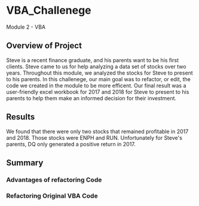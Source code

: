 # VBA_Challenege
Module 2 - VBA 

## Overview of Project 
Steve is a recent finance graduate, and his parents want to be his first clients. Steve came to us for help analyzing a data set of stocks over two years. Throughout this module, we analyzed the stocks for Steve to present to his parents. In this challenege, our main goal was to refactor, or edit, the code we created in the module to be more efficent. Our final result was a user-friendly excel workbook for 2017 and 2018 for Steve to present to his parents to help them make an informed decision for their investment. 

## Results 
We found that there were only two stocks that remained profitable in 2017 and 2018. Those stocks were ENPH and RUN. Unfortunately for Steve's parents, DQ only generated a positive return in 2017. 

## Summary 

### Advantages of refactoring Code 

### Refactoring Original VBA Code 
